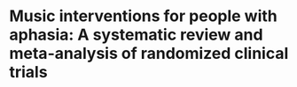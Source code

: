 # Music interventions for people with aphasia: A systematic review and meta-analysis of randomized clinical trials
